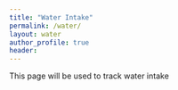 ```yaml
---
title: "Water Intake"
permalink: /water/
layout: water
author_profile: true
header:
---
```

This page will be used to track water intake
         